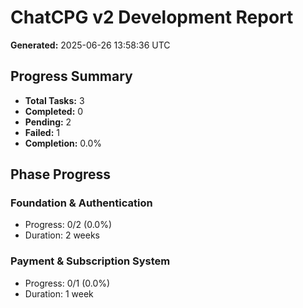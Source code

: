 # ChatCPG v2 Development Report

**Generated:** 2025-06-26 13:58:36 UTC

## Progress Summary
- **Total Tasks:** 3
- **Completed:** 0
- **Pending:** 2
- **Failed:** 1
- **Completion:** 0.0%

## Phase Progress

### Foundation & Authentication
- Progress: 0/2 (0.0%)
- Duration: 2 weeks

### Payment & Subscription System
- Progress: 0/1 (0.0%)
- Duration: 1 week
